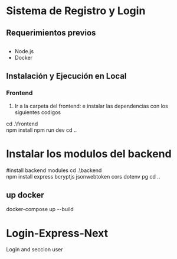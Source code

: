 # Sistema de Registro y Login

## Requerimientos previos 
## 
- Node.js
- Docker

## Instalación y Ejecución en Local

### Frontend
1. Ir a la carpeta del frontend: e instalar las dependencias con los siguientes codigos

cd .\frontend\
npm install
npm run dev
cd ..

# Instalar los modulos del backend 
#install backend modules
cd .\backend\
npm install express bcryptjs jsonwebtoken cors dotenv pg
cd ..

## up docker
docker-compose up --build

# Login-Express-Next
Login and seccion user
